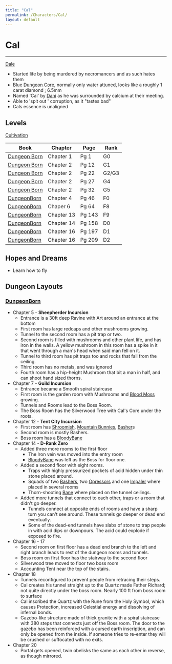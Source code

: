 ```yaml
---
title: "Cal"
permalink: /Characters/Cal/
layout: default
---
```

# Cal
---

[Dale](Dale.md)


- Started life by being murdered by necromancers and as such hates them
- Blue [Dungeon Core](../../_Lexicon/DungeonCore.md), normally only water attuned, looks like a roughly 1 carat diamond ; 6.5mm 
- Named 'Cal' by [Dani](Dani.md) as he was surrounded by calcium at their meeting.
- Able to 'spit out ' corruption, as it "tastes bad"
- Cals essence is unaligned 


## Levels
[Cultivation](../../_Lexicon/Cultivation.md)

| Book                                                      | Chapter    | Page   | Rank  |
| --------------------------------------------------------- | ---------- | ------ | ----- |
| [Dungeon Born](../../_Books/DivineDungeon/DungeonBorn.md) | Chapter 1  | Pg 1   | G0    |
| [Dungeon Born](../../_Books/DivineDungeon/DungeonBorn.md) | Chapter 2  | Pg 12  | G1    |
| [Dungeon Born](../../_Books/DivineDungeon/DungeonBorn.md) | Chapter 2  | Pg 22  | G2/G3 |
| [Dungeon Born](../../_Books/DivineDungeon/DungeonBorn.md) | Chapter 2  | Pg 27  | G4    |
| [Dungeon Born](../../_Books/DivineDungeon/DungeonBorn.md) | Chapter 2  | Pg 32  | G5    |
| [DungeonBorn](../../_Books/DivineDungeon/DungeonBorn.md)  | Chapter 4  | Pg 46  | F0    |
| [DungeonBorn](../../_Books/DivineDungeon/DungeonBorn.md)  | Chaper 6   | Pg 64  | F8    |
| [DungeonBorn](../../_Books/DivineDungeon/DungeonBorn.md)  | Chapter 13 | Pg 143 | F9    |
| [DungeonBorn](../../_Books/DivineDungeon/DungeonBorn.md)  | Chapter 14 | Pg 158 | D0    |
| [DungeonBorn](../../_Books/DivineDungeon/DungeonBorn.md)  | Chapter 16 | Pg 197 | D1    |
| [DungeonBorn](../../_Books/DivineDungeon/DungeonBorn.md)  | Chapter 16 | Pg 209 | D2      |


## Hopes and Dreams
- Learn how to fly


## Dungeon Layouts
### [DungeonBorn](../../_Books/DivineDungeon/DungeonBorn.md)
- Chapter 5 - **Sheepherder Incursion**
	- Entrance is a 30ft deep Ravine with Art around an entrance at the bottom
	- First room has large redcaps and other mushrooms growing.
	- Tunnel to the second room has a pit trap or two.
	- Second room is filled with mushrooms and other plant life, and has iron in the walls. A yellow mushroom in this room has a spike in it that went through a man's head when said man fell on it.
	- Tunnel to third room has pit traps too and rocks that fall from the ceiling.
	- Third room has no metals, and was ignored
	- Fourth room has a hip-height Mushroom that bit a man in half, and can shoot hand sized thorns.
- Chapter 7 - **Guild Incursion**
	- Entrance became a Smooth spiral staircase
	- First room is the garden room with Mushrooms and [Blood Moss](../../_Bestiary/DD/BloodMoss.md) growing.
	- Tunnels and Rooms lead to the Boss Room.
	- The Boss Room has the Silverwood Tree with Cal's Core under the roots.
- Chapter 12 - **Tent City Incursion**
	- First room has [Shroomish](../../_Bestiary/DD/Shroomish.md), [Mountain Bunnies](../../_Bestiary/DD/MountainBunny.md), [Basher](../../_Bestiary/DD/Basher.md)s 
	- Second room is mostly Bashers.
	- Boss room has a [BloodyBane](../../_Bestiary/DD/BloodyBane.md)
- Chapter 14 - **D-Rank Zero**
	- Added three more rooms to the first floor
		- The Iron vein was moved into the entry room
		- [BloodyBane](../../_Bestiary/DD/BloodyBane.md) was left as the Boss for floor one.
	- Added a second floor with eight rooms.
		- Traps with highly pressurized pockets of acid hidden under thin stone placed around.
		- Squads of two [Bashers](../../_Bestiary/DD/Basher.md), two [Opressors](../../_Bestiary/DD/Opressors.md) and one [Impaler](../../_Bestiary/DD/Impalers.md) where placed in several rooms
		- Thorn-shooting [Bane](../../_Bestiary/DD/BloodyBane.md) where placed on the tunnel ceilings.
	- Added more tunnels that connect to each other, traps or a room that didn't go deeper.
		- Tunnels connect at opposite ends of rooms and have a sharp turn you can't see around. These tunnels go deeper or dead end eventually.
		- Some of the dead-end tunnels have slabs of stone to trap people in with acid dips or downpours. The acid could explode if exposed to fire.
- Chapter 16 - 17
	- Second room on first floor has a dead end branch to the left and right branch leads to rest of the dungeon rooms and tunnels.
	- Boss room on first floor has the stairway to the second floor
	- Silverwood tree moved to floor two boss room
	- Accounting Tent near the top of the stairs.
- Chapter 18
	- Tunnels reconfigured to prevent people from retracing their steps.
	- Cal creates his tunnel straight up to the Quartz made Father Richard; not quite directly under the boss room. Nearly 100 ft from boss room to surface
	- Cal inscribed the Quartz with the Rune from the Holy Symbol, which causes Protection, increased Celestial energy and dissolving of infernal bonds.
	- Gazebo-like structure made of thick granite with a spiral staircase with 380 steps that connects just off the Boss room. The door to the gazebo has been reinforced with a cursed earth inscription, and can only be opened from the inside. If someone tries to re-enter they will be crushed or suffocated with no exits.
- Chapter 20
	- Portal gets opened, twin obelisks the same as each other in reverse, as though mirrored.